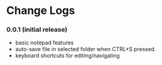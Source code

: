 # Change Logs

### 0.0.1 (initial release)

- basic notepad features
- auto-save file in selected folder when CTRL+S pressed.
- keyboard shortcuts for editing/navigating
